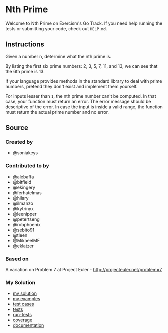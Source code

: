 # Nth Prime

Welcome to Nth Prime on Exercism's Go Track.
If you need help running the tests or submitting your code, check out `HELP.md`.

## Instructions

Given a number n, determine what the nth prime is.

By listing the first six prime numbers: 2, 3, 5, 7, 11, and 13, we can see that
the 6th prime is 13.

If your language provides methods in the standard library to deal with prime
numbers, pretend they don't exist and implement them yourself.

For inputs lesser than `1`, the nth prime number can't be computed. In that case, your function must return an error. The error message should be descriptive of the error. In case the input is inside a valid range, the function must return the actual prime number and no error.

## Source

### Created by

- @soniakeys

### Contributed to by

- @alebaffa
- @bitfield
- @ekingery
- @ferhatelmas
- @hilary
- @ilmanzo
- @kytrinyx
- @leenipper
- @petertseng
- @robphoenix
- @sebito91
- @tleen
- @MikaeelMF
- @eklatzer

### Based on

A variation on Problem 7 at Project Euler - http://projecteuler.net/problem=7

### My Solution

- [my solution](./nth_prime.go)
- [my examples](./)
- [test cases](./cases_test.go)
- [tests](./nth_prime_test.go)
- [run-tests](./run-tests-go.txt)
- [coverage](./coverage.html)
- [documentation](./prime-doc.md)
